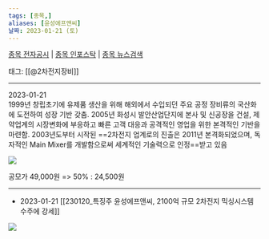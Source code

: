 ```yaml
---
tags: [종목,]
aliases: [윤성에프앤씨]
날짜: 2023-01-21 (토)
---
```

[종목 전자공시](https://finance.naver.com/item/dart.naver?code=372170) |  [종목 인포스탁](https://www.infostock.co.kr/site/3d/3d_show.asp?codename=372170) | [종목 뉴스검색](https://m.search.naver.com/search.naver?where=m_news&sm=mtb_jum&query=윤성에프앤씨)

태그: [[@2차전지장비]]

___

2023-01-21   
1999년 창립초기에 유제품 생산을 위해 해외에서 수입되던 주요 공정 장비류의 국산화에 도전하여 성장 기반 갖춤.
2005년 화성시 발안산업단지에 본사 및 신공장을 건설, 제약업계의 시장변화에 부응하고 빠른 고객 대응과 공격적인 영업을 위한 본격적인 기반을 마련함.
2003년도부터 시작된 ==2차전지 업계로의 진출은 2011년 본격화되었으며, 독자적인 Main Mixer를 개발함으로써 세계적인 기술력으로 인정==받고 있음

![](https://i.imgur.com/HeQRaNN.png)

공모가 49,000원 => 50% : 24,500원

___

- 2023-01-21 [[230120_특징주 윤성에프앤씨, 2100억 규모 2차전지 믹싱시스템 수주에 강세]]

![](https://i.imgur.com/VTeUIAZ.png)

